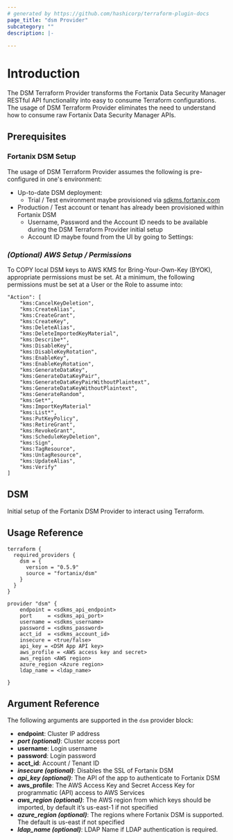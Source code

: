 ```yaml
---
# generated by https://github.com/hashicorp/terraform-plugin-docs
page_title: "dsm Provider"
subcategory: ""
description: |-
  
---
```

# Introduction

The DSM Terraform Provider transforms the Fortanix Data Security Manager RESTful API functionality into easy to consume Terraform configurations. The usage of DSM Terraform Provider eliminates the need to understand how to consume raw Fortanix Data Security Manager APIs.

## Prerequisites


### Fortanix DSM Setup

The usage of DSM Terraform Provider assumes the following is pre-configured in one's environment:

* Up-to-date DSM deployment:
  * Trial / Test environment maybe provisioned via [sdkms.fortanix.com](https://sdkms.fortanix.com)
* Production / Test account or tenant has already been provisioned within Fortanix DSM
  * Username, Password and the Account ID needs to be available during the DSM Terraform Provider initial setup
  * Account ID maybe found from the UI by going to Settings:


### _(Optional) AWS Setup / Permissions_

To COPY local DSM keys to AWS KMS for Bring-Your-Own-Key (BYOK), appropriate permissions must be set. At a minimum, the following permissions must be set at a User or the Role to assume into:

```
"Action": [
    "kms:CancelKeyDeletion",
    "kms:CreateAlias",
    "kms:CreateGrant",
    "kms:CreateKey",
    "kms:DeleteAlias",
    "kms:DeleteImportedKeyMaterial",
    "kms:Describe*",
    "kms:DisableKey",
    "kms:DisableKeyRotation",
    "kms:EnableKey",
    "kms:EnableKeyRotation",
    "kms:GenerateDataKey",
    "kms:GenerateDataKeyPair",
    "kms:GenerateDataKeyPairWithoutPlaintext",
    "kms:GenerateDataKeyWithoutPlaintext",
    "kms:GenerateRandom",
    "kms:Get*",
    "kms:ImportKeyMaterial"
    "kms:List*",
    "kms:PutKeyPolicy",
    "kms:RetireGrant",
    "kms:RevokeGrant",
    "kms:ScheduleKeyDeletion",
    "kms:Sign",
    "kms:TagResource",
    "kms:UntagResource",
    "kms:UpdateAlias",
    "kms:Verify"
]
```


## DSM

Initial setup of the Fortanix DSM Provider to interact using Terraform.

## Usage Reference

```
terraform {
  required_providers {
    dsm = {
      version = "0.5.9"
      source = "fortanix/dsm"
    }
  }
}

provider "dsm" {
    endpoint = <sdkms_api_endpoint>
    port     = <sdkms_api_port>
    username = <sdkms_username>
    password = <sdkms_password>
    acct_id  = <sdkms_account_id>
    insecure = <true/false>
    api_key = <DSM App API key>
    aws_profile = <AWS access key and secret>
    aws_region <AWS region>
    azure_region <Azure region>
    ldap_name = <ldap_name>

}
```

## Argument Reference

The following arguments are supported in the `dsm` provider block:

* **endpoint**: Cluster IP address
* _**port (optional)**_: Cluster access port
* **username**: Login username
* **password**: Login password
* **acct\_id**: Account / Tenant ID
* _**insecure (optional)**_: Disables the SSL of Fortanix DSM
*	_**api\_key (optional)**_: The API of the app to authenticate to Fortanix DSM 
*	**aws\_profile**: The AWS Access Key and Secret Access Key for programmatic (API) access to AWS Services
*	_**aws\_region (optional)**_: The AWS region from which keys should be imported, by default it’s us-east-1 if not specified
*	_**azure\_region (optional)**_: The regions where Fortanix DSM is supported. The default is us-east if not specified
*   _**ldap\_name (optional)**_: LDAP Name if LDAP authentication is required.

